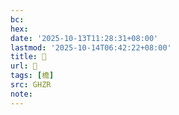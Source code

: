 ```yaml
---
bc:
hex:
date: '2025-10-13T11:28:31+08:00'
lastmod: '2025-10-14T06:42:22+08:00'
title: 󰝛
url: 󰝛
tags: [檐]
src: GHZR
note:
---
```

